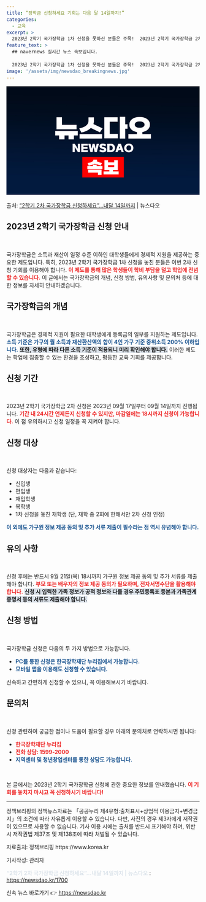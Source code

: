 ```yaml
---
title: “장학금 신청하세요 기회는 다음 달 14일까지!”
categories:
  - 교육
excerpt: >
  2023년 2학기 국가장학금 1차 신청을 못하신 분들은 주목!  2023년 2학기 국가장학금 2차 신청은 꼭…
feature_text: >
  ## navernews 실시간 뉴스 속보입니다.

  2023년 2학기 국가장학금 1차 신청을 못하신 분들은 주목!  2023년 2학기 국가장학금 2차 신청은 꼭…
image: '/assets/img/newsdao_breakingnews.jpg'
---
```


![뉴스다오 속보](/assets/img/newsdao_breakingnews.jpg)

<p>출처: <a href="https://newsdao.kr/1700" rel="dofollow">“2학기 2차 국가장학금 신청하세요”…내달 14일까지</a> | 뉴스다오</p>

<h2 data-ke-size="size26">2023년 2학기 국가장학금 신청 안내</h2>

<p data-ke-size="size16">&nbsp;</p>
국가장학금은 소득과 재산이 일정 수준 이하인 대학생들에게 경제적 지원을 제공하는 중요한 제도입니다. 특히, 2023년 2학기 국가장학금 1차 신청을 놓친 분들은 이번 2차 신청 기회를 이용해야 합니다. <b><span style="color: #ee2323;">이 제도를 통해 많은 학생들이 학비 부담을 덜고 학업에 전념할 수 있습니다.</span></b> 이 글에서는 국가장학금의 개념, 신청 방법, 유의사항 및 문의처 등에 대한 정보를 자세히 안내하겠습니다. 

<h2 data-ke-size="size26">국가장학금의 개념</h2>

<p data-ke-size="size16">&nbsp;</p>
국가장학금은 경제적 지원이 필요한 대학생에게 등록금의 일부를 지원하는 제도입니다. <b><span style="color: #1a5490;">소득 기준은 가구의 월 소득과 재산환산액의 합이 4인 가구 기준 중위소득 200% 이하입니다.</span></b> <b><span style="background-color: #21538527;">또한, 유형에 따라 다른 소득 기준이 적용되니 미리 확인해야 합니다.</span></b> 이러한 제도는 학업에 집중할 수 있는 환경을 조성하고, 평등한 교육 기회를 제공합니다.  

<h2 data-ke-size="size26">신청 기간</h2>

<p data-ke-size="size16">&nbsp;</p>
2023년 2학기 국가장학금 2차 신청은 2023년 09월 17일부터 09월 14일까지 진행됩니다. <b><span style="color: #ee2323;">기간 내 24시간 언제든지 신청할 수 있지만, 마감일에는 18시까지 신청이 가능합니다.</span></b> 이 점 유의하시고 신청 일정을 꼭 지켜야 합니다. 

<h2 data-ke-size="size26">신청 대상</h2>

<p data-ke-size="size16">&nbsp;</p>
신청 대상자는 다음과 같습니다: 
<ul>
  <li>신입생</li>
  <li>편입생</li>
  <li>재입학생</li>
  <li>복학생</li>
  <li>1차 신청을 놓친 재학생 (단, 재학 중 2회에 한해서만 2차 신청 인정)</li>
</ul>
<b><span style="color: #1a5490;">이 외에도 가구원 정보 제공 동의 및 추가 서류 제출이 필수라는 점 역시 유념해야 합니다.</span></b> 

<h2 data-ke-size="size26">유의 사항</h2>

<p data-ke-size="size16">&nbsp;</p>
신청 후에는 반드시 9월 21일(목) 18시까지 가구원 정보 제공 동의 및 추가 서류를 제출해야 합니다. <b><span style="color: #ee2323;">부모 또는 배우자의 정보 제공 동의가 필요하며, 전자서명수단을 활용해야 합니다.</span></b> <b><span style="background-color: #21538527;">신청 시 입력한 가족 정보가 공적 정보와 다를 경우 주민등록표 등본과 가족관계증명서 등의 서류도 제출해야 합니다.</span></b>

<h2 data-ke-size="size26">신청 방법</h2>

<p data-ke-size="size16">&nbsp;</p>
국가장학금 신청은 다음의 두 가지 방법으로 가능합니다. 
<ul>
  <li><b><span style="color: #1a5490;">PC를 통한 신청은 한국장학재단 누리집에서 가능합니다.</span></b></li>
  <li><b><span style="color: #1a5490;">모바일 앱을 이용해도 신청할 수 있습니다.</span></b></li>
</ul>
신속하고 간편하게 신청할 수 있으니, 꼭 이용해보시기 바랍니다. 

<h2 data-ke-size="size26">문의처</h2>

<p data-ke-size="size16">&nbsp;</p>
신청 관련하여 궁금한 점이나 도움이 필요할 경우 아래의 문의처로 연락하시면 됩니다: 
<ul>
  <li><b><span style="color: #ee2323;">한국장학재단 누리집</span></b></li>
  <li><b><span style="color: #ee2323;">전화 상담: 1599-2000</span></b></li>
  <li><b><span style="color: #1a5490;">지역센터 및 청년창업센터를 통한 상담도 가능합니다.</span></b></li>
</ul>

<p data-ke-size="size16">&nbsp;</p>
본 글에서는 2023년 2학기 국가장학금 신청에 관한 중요한 정보를 안내했습니다. <b><span style="color: #ee2323;">이 기회를 놓치지 마시고 꼭 신청하시기 바랍니다!</span></b> 

<hr>

<p data-ke-size="size16">정책브리핑의 정책뉴스자료는 「공공누리 제4유형:출처표시+상업적 이용금지+변경금지」의 조건에 따라 자유롭게 이용할 수 있습니다. 다만, 사진의 경우 제3자에게 저작권이 있으므로 사용할 수 없습니다. 기사 이용 시에는 출처를 반드시 표기해야 하며, 위반 시 저작권법 제37조 및 제138조에 따라 처벌될 수 있습니다. </p>
<p data-ke-size="size16">자료출처: 정책브리핑 https://www.korea.kr</p>
<p data-ke-size="size16">기사작성: 관리자</p>
<b><span style="color: #21538527;">“2학기 2차 국가장학금 신청하세요”…내달 14일까지 | 뉴스다오</span></b> : <a href="https://newsdao.kr/1700">https://newsdao.kr/1700</a> 

신속 뉴스 바로가기 👉 <a href="https://newsdao.kr" rel="dofollow">https://newsdao.kr</a>


